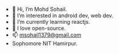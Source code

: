 - 👋 Hi, I’m Mohd Sohail.
- 👀 I’m interested in android dev, web dev.
- 🌱 I’m currently learning reactjs.
- 💞️ I love open-source.
- 📫  msohail1379@gmail.com
- Sophomore NIT Hamirpur.

<!---
sohail2000/sohail2000 is a ✨ special ✨ repository because its `README.md` (this file) appears on your GitHub profile.
You can click the Preview link to take a look at your changes.
--->
